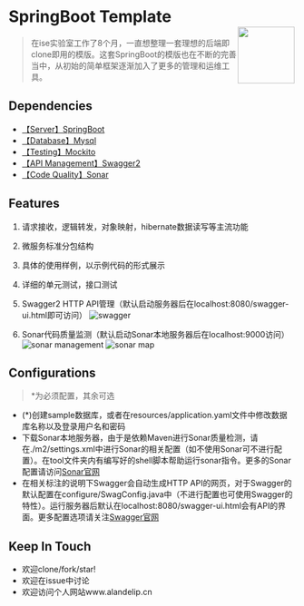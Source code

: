 # SpringBoot Template <img style="float:right;width:100px;padding-top:35px" src="https://img.shields.io/npm/l/vux.svg?style=flat-square" alt="">
> 在ise实验室工作了8个月，一直想整理一套理想的后端即clone即用的模版。这套SpringBoot的模版也在不断的完善当中，从初始的简单框架逐渐加入了更多的管理和运维工具。

## Dependencies
- [【Server】SpringBoot](http://projects.spring.io/spring-boot/)
- [【Database】Mysql](https://www.mysql.com/)
- [【Testing】Mockito](http://site.mockito.org/)
- [【API Management】Swagger2](http://swagger.io/)
- [【Code Quality】Sonar](https://www.sonarqube.org/)

## Features
1. 请求接收，逻辑转发，对象映射，hibernate数据读写等主流功能
2. 微服务标准分包结构
3. 具体的使用样例，以示例代码的形式展示
4. 详细的单元测试，接口测试
5. Swagger2 HTTP API管理（默认启动服务器后在localhost:8080/swagger-ui.html即可访问）
  ![swagger](http://mooctest.oss-cn-shanghai.aliyuncs.com/resources/springboot-tmpl/swagger.png)

6. Sonar代码质量监测（默认启动Sonar本地服务器后在localhost:9000访问）
  ![sonar management](http://mooctest.oss-cn-shanghai.aliyuncs.com/resources/springboot-tmpl/sonar-management.png)
  ![sonar map](http://mooctest.oss-cn-shanghai.aliyuncs.com/resources/springboot-tmpl/sonar-map.png)

## Configurations
> *为必须配置，其余可选
- (*)创建sample数据库，或者在resources/application.yaml文件中修改数据库名称以及登录用户名和密码
- 下载Sonar本地服务器，由于是依赖Maven进行Sonar质量检测，请在./m2/settings.xml中进行Sonar的相关配置（如不使用Sonar可不进行配置）。在tool文件夹内有编写好的shell脚本帮助运行sonar指令。更多的Sonar配置请访问[Sonar官网](https://www.sonarqube.org/)
- 在相关标注的说明下Swagger会自动生成HTTP API的网页，对于Swagger的默认配置在configure/SwagConfig.java中（不进行配置也可使用Swagger的特性）。运行服务器后默认在localhost:8080/swagger-ui.html会有API的界面。更多配置选项请关注[Swagger官网](http://swagger.io/)

## Keep In Touch
- 欢迎clone/fork/star!
- 欢迎在issue中讨论
- 欢迎访问个人网站www.alandelip.cn
